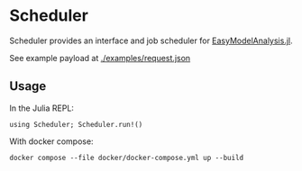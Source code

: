 # Scheduler
Scheduler provides an interface and job scheduler for [EasyModelAnalysis.jl](https://github.com/SciML/EasyModelAnalysis.jl). 

See example payload at [./examples/request.json](./examples/request.json)

## Usage

In the Julia REPL:
```
using Scheduler; Scheduler.run!()
````

With docker compose: 
```
docker compose --file docker/docker-compose.yml up --build
```

